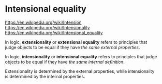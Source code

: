 # Intensional equality

https://en.wikipedia.org/wiki/Intension
https://en.wikipedia.org/wiki/Intensionality
https://en.wikipedia.org/wiki/Intensional_equality

In logic, **extensionality** or **extensional equality** refers to principles that judge objects to be equal if they have *the same external properties*.

In logic, **intensionality** or **intensional equality** refers to principles that judge objects to be equal if they have *the same internal definition*.

Extensionality is determined by the external properties, while intensionality is determined by the internal properties.
